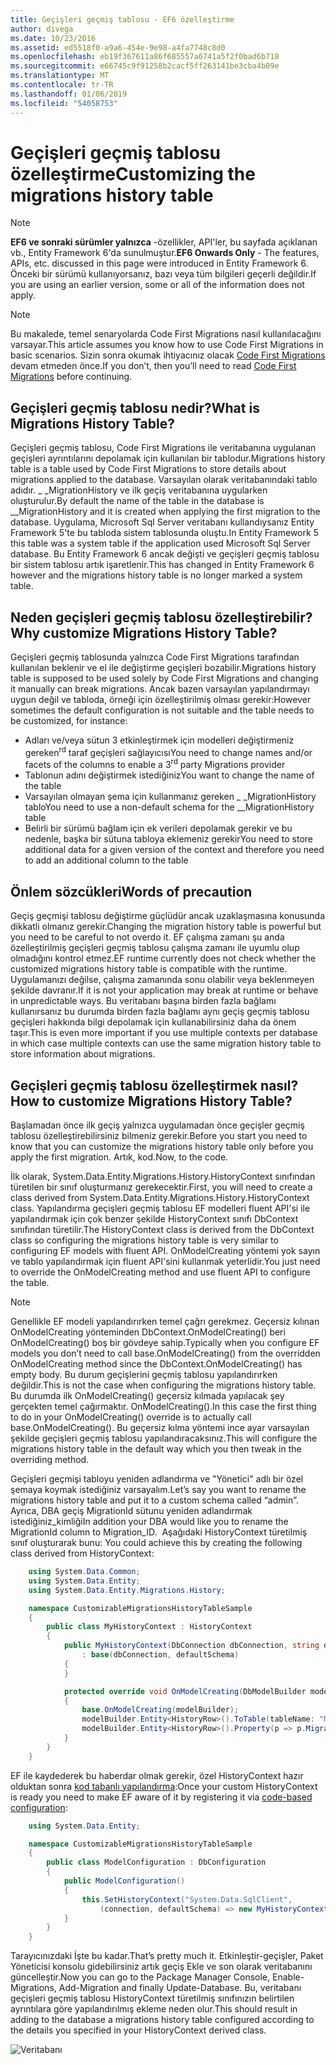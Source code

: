 ```yaml
---
title: Geçişleri geçmiş tablosu - EF6 özelleştirme
author: divega
ms.date: 10/23/2016
ms.assetid: ed5518f0-a9a6-454e-9e98-a4fa7748c8d0
ms.openlocfilehash: eb19f367611a86f685557a6741a5f2f0bad6b718
ms.sourcegitcommit: e66745c9f91258b2cacf5ff263141be3cba4b09e
ms.translationtype: MT
ms.contentlocale: tr-TR
ms.lasthandoff: 01/06/2019
ms.locfileid: "54058753"
---
```

# <a name="customizing-the-migrations-history-table"></a><span data-ttu-id="245e4-102">Geçişleri geçmiş tablosu özelleştirme</span><span class="sxs-lookup"><span data-stu-id="245e4-102">Customizing the migrations history table</span></span>
> [!NOTE]
> <span data-ttu-id="245e4-103">**EF6 ve sonraki sürümler yalnızca** -özellikler, API'ler, bu sayfada açıklanan vb., Entity Framework 6'da sunulmuştur.</span><span class="sxs-lookup"><span data-stu-id="245e4-103">**EF6 Onwards Only** - The features, APIs, etc. discussed in this page were introduced in Entity Framework 6.</span></span> <span data-ttu-id="245e4-104">Önceki bir sürümü kullanıyorsanız, bazı veya tüm bilgileri geçerli değildir.</span><span class="sxs-lookup"><span data-stu-id="245e4-104">If you are using an earlier version, some or all of the information does not apply.</span></span>

> [!NOTE]
> <span data-ttu-id="245e4-105">Bu makalede, temel senaryolarda Code First Migrations nasıl kullanılacağını varsayar.</span><span class="sxs-lookup"><span data-stu-id="245e4-105">This article assumes you know how to use Code First Migrations in basic scenarios.</span></span> <span data-ttu-id="245e4-106">Sizin sonra okumak ihtiyacınız olacak [Code First Migrations](~/ef6/modeling/code-first/migrations/index.md) devam etmeden önce.</span><span class="sxs-lookup"><span data-stu-id="245e4-106">If you don’t, then you’ll need to read [Code First Migrations](~/ef6/modeling/code-first/migrations/index.md) before continuing.</span></span>

## <a name="what-is-migrations-history-table"></a><span data-ttu-id="245e4-107">Geçişleri geçmiş tablosu nedir?</span><span class="sxs-lookup"><span data-stu-id="245e4-107">What is Migrations History Table?</span></span>

<span data-ttu-id="245e4-108">Geçişleri geçmiş tablosu, Code First Migrations ile veritabanına uygulanan geçişleri ayrıntılarını depolamak için kullanılan bir tablodur.</span><span class="sxs-lookup"><span data-stu-id="245e4-108">Migrations history table is a table used by Code First Migrations to store details about migrations applied to the database.</span></span> <span data-ttu-id="245e4-109">Varsayılan olarak veritabanındaki tablo adıdır. \_ \_MigrationHistory ve ilk geçiş veritabanına uygularken oluşturulur.</span><span class="sxs-lookup"><span data-stu-id="245e4-109">By default the name of the table in the database is \_\_MigrationHistory and it is created when applying the first migration to the database.</span></span> <span data-ttu-id="245e4-110">Uygulama, Microsoft Sql Server veritabanı kullandıysanız Entity Framework 5'te bu tabloda sistem tablosunda oluştu.</span><span class="sxs-lookup"><span data-stu-id="245e4-110">In Entity Framework 5 this table was a system table if the application used Microsoft Sql Server database.</span></span> <span data-ttu-id="245e4-111">Bu Entity Framework 6 ancak değişti ve geçişleri geçmiş tablosu bir sistem tablosu artık işaretlenir.</span><span class="sxs-lookup"><span data-stu-id="245e4-111">This has changed in Entity Framework 6 however and the migrations history table is no longer marked a system table.</span></span>

## <a name="why-customize-migrations-history-table"></a><span data-ttu-id="245e4-112">Neden geçişleri geçmiş tablosu özelleştirebilir?</span><span class="sxs-lookup"><span data-stu-id="245e4-112">Why customize Migrations History Table?</span></span>

<span data-ttu-id="245e4-113">Geçişleri geçmiş tablosunda yalnızca Code First Migrations tarafından kullanılan beklenir ve el ile değiştirme geçişleri bozabilir.</span><span class="sxs-lookup"><span data-stu-id="245e4-113">Migrations history table is supposed to be used solely by Code First Migrations and changing it manually can break migrations.</span></span> <span data-ttu-id="245e4-114">Ancak bazen varsayılan yapılandırmayı uygun değil ve tabloda, örneği için özelleştirilmiş olması gerekir:</span><span class="sxs-lookup"><span data-stu-id="245e4-114">However sometimes the default configuration is not suitable and the table needs to be customized, for instance:</span></span>

-   <span data-ttu-id="245e4-115">Adları ve/veya sütun 3 etkinleştirmek için modelleri değiştirmeniz gereken<sup>rd</sup> taraf geçişleri sağlayıcısı</span><span class="sxs-lookup"><span data-stu-id="245e4-115">You need to change names and/or facets of the columns to enable a 3<sup>rd</sup> party Migrations provider</span></span>
-   <span data-ttu-id="245e4-116">Tablonun adını değiştirmek istediğiniz</span><span class="sxs-lookup"><span data-stu-id="245e4-116">You want to change the name of the table</span></span>
-   <span data-ttu-id="245e4-117">Varsayılan olmayan şema için kullanmanız gereken \_ \_MigrationHistory tablo</span><span class="sxs-lookup"><span data-stu-id="245e4-117">You need to use a non-default schema for the \_\_MigrationHistory table</span></span>
-   <span data-ttu-id="245e4-118">Belirli bir sürümü bağlam için ek verileri depolamak gerekir ve bu nedenle, başka bir sütuna tabloya eklemeniz gerekir</span><span class="sxs-lookup"><span data-stu-id="245e4-118">You need to store additional data for a given version of the context and therefore you need to add an additional column to the table</span></span>

## <a name="words-of-precaution"></a><span data-ttu-id="245e4-119">Önlem sözcükleri</span><span class="sxs-lookup"><span data-stu-id="245e4-119">Words of precaution</span></span>

<span data-ttu-id="245e4-120">Geçiş geçmişi tablosu değiştirme güçlüdür ancak uzaklaşmasına konusunda dikkatli olmanız gerekir.</span><span class="sxs-lookup"><span data-stu-id="245e4-120">Changing the migration history table is powerful but you need to be careful to not overdo it.</span></span> <span data-ttu-id="245e4-121">EF çalışma zamanı şu anda özelleştirilmiş geçişleri geçmiş tablosu çalışma zamanı ile uyumlu olup olmadığını kontrol etmez.</span><span class="sxs-lookup"><span data-stu-id="245e4-121">EF runtime currently does not check whether the customized migrations history table is compatible with the runtime.</span></span> <span data-ttu-id="245e4-122">Uygulamanızı değilse, çalışma zamanında sonu olabilir veya beklenmeyen şekilde davranır.</span><span class="sxs-lookup"><span data-stu-id="245e4-122">If it is not your application may break at runtime or behave in unpredictable ways.</span></span> <span data-ttu-id="245e4-123">Bu veritabanı başına birden fazla bağlamı kullanırsanız bu durumda birden fazla bağlamı aynı geçiş geçmiş tablosu geçişleri hakkında bilgi depolamak için kullanabilirsiniz daha da önem taşır.</span><span class="sxs-lookup"><span data-stu-id="245e4-123">This is even more important if you use multiple contexts per database in which case multiple contexts can use the same migration history table to store information about migrations.</span></span>

## <a name="how-to-customize-migrations-history-table"></a><span data-ttu-id="245e4-124">Geçişleri geçmiş tablosu özelleştirmek nasıl?</span><span class="sxs-lookup"><span data-stu-id="245e4-124">How to customize Migrations History Table?</span></span>

<span data-ttu-id="245e4-125">Başlamadan önce ilk geçiş yalnızca uygulamadan önce geçişler geçmiş tablosu özelleştirebilirsiniz bilmeniz gerekir.</span><span class="sxs-lookup"><span data-stu-id="245e4-125">Before you start you need to know that you can customize the migrations history table only before you apply the first migration.</span></span> <span data-ttu-id="245e4-126">Artık, kod.</span><span class="sxs-lookup"><span data-stu-id="245e4-126">Now, to the code.</span></span>

<span data-ttu-id="245e4-127">İlk olarak, System.Data.Entity.Migrations.History.HistoryContext sınıfından türetilen bir sınıf oluşturmanız gerekecektir.</span><span class="sxs-lookup"><span data-stu-id="245e4-127">First, you will need to create a class derived from System.Data.Entity.Migrations.History.HistoryContext class.</span></span> <span data-ttu-id="245e4-128">Yapılandırma geçişleri geçmiş tablosu EF modelleri fluent API'si ile yapılandırmak için çok benzer şekilde HistoryContext sınıfı DbContext sınıfından türetilir.</span><span class="sxs-lookup"><span data-stu-id="245e4-128">The HistoryContext class is derived from the DbContext class so configuring the migrations history table is very similar to configuring EF models with fluent API.</span></span> <span data-ttu-id="245e4-129">OnModelCreating yöntemi yok sayın ve tablo yapılandırmak için fluent API'sini kullanmak yeterlidir.</span><span class="sxs-lookup"><span data-stu-id="245e4-129">You just need to override the OnModelCreating method and use fluent API to configure the table.</span></span>

>[!NOTE]
> <span data-ttu-id="245e4-130">Genellikle EF modeli yapılandırırken temel çağrı gerekmez. Geçersiz kılınan OnModelCreating yönteminden DbContext.OnModelCreating() beri OnModelCreating() boş bir gövdeye sahip.</span><span class="sxs-lookup"><span data-stu-id="245e4-130">Typically when you configure EF models you don’t need to call base.OnModelCreating() from the overridden OnModelCreating method since the DbContext.OnModelCreating() has empty body.</span></span> <span data-ttu-id="245e4-131">Bu durum geçişlerini geçmiş tablosu yapılandırırken değildir.</span><span class="sxs-lookup"><span data-stu-id="245e4-131">This is not the case when configuring the migrations history table.</span></span> <span data-ttu-id="245e4-132">Bu durumda ilk OnModelCreating() geçersiz kılmada yapılacak şey gerçekten temel çağırmaktır. OnModelCreating().</span><span class="sxs-lookup"><span data-stu-id="245e4-132">In this case the first thing to do in your OnModelCreating() override is to actually call base.OnModelCreating().</span></span> <span data-ttu-id="245e4-133">Bu geçersiz kılma yöntemi ince ayar varsayılan şekilde geçişleri geçmiş tablosu yapılandıracaksınız.</span><span class="sxs-lookup"><span data-stu-id="245e4-133">This will configure the migrations history table in the default way which you then tweak in the overriding method.</span></span>

<span data-ttu-id="245e4-134">Geçişleri geçmişi tabloyu yeniden adlandırma ve "Yönetici" adlı bir özel şemaya koymak istediğiniz varsayalım.</span><span class="sxs-lookup"><span data-stu-id="245e4-134">Let’s say you want to rename the migrations history table and put it to a custom schema called “admin”.</span></span> <span data-ttu-id="245e4-135">Ayrıca, DBA geçiş MigrationId sütunu yeniden adlandırmak istediğiniz\_kimliği</span><span class="sxs-lookup"><span data-stu-id="245e4-135">In addition your DBA would like you to rename the MigrationId column to Migration\_ID.</span></span> <span data-ttu-id="245e4-136"> Aşağıdaki HistoryContext türetilmiş sınıf oluşturarak bunu:</span><span class="sxs-lookup"><span data-stu-id="245e4-136"> You could achieve this by creating the following class derived from HistoryContext:</span></span>

``` csharp
    using System.Data.Common;
    using System.Data.Entity;
    using System.Data.Entity.Migrations.History;

    namespace CustomizableMigrationsHistoryTableSample
    {
        public class MyHistoryContext : HistoryContext
        {
            public MyHistoryContext(DbConnection dbConnection, string defaultSchema)
                : base(dbConnection, defaultSchema)
            {
            }

            protected override void OnModelCreating(DbModelBuilder modelBuilder)
            {
                base.OnModelCreating(modelBuilder);
                modelBuilder.Entity<HistoryRow>().ToTable(tableName: "MigrationHistory", schemaName: "admin");
                modelBuilder.Entity<HistoryRow>().Property(p => p.MigrationId).HasColumnName("Migration_ID");
            }
        }
    }
```

<span data-ttu-id="245e4-137">EF ile kaydederek bu haberdar olmak gerekir, özel HistoryContext hazır olduktan sonra [kod tabanlı yapılandırma](https://msdn.com/data/jj680699):</span><span class="sxs-lookup"><span data-stu-id="245e4-137">Once your custom HistoryContext is ready you need to make EF aware of it by registering it via [code-based configuration](https://msdn.com/data/jj680699):</span></span>

``` csharp
    using System.Data.Entity;

    namespace CustomizableMigrationsHistoryTableSample
    {
        public class ModelConfiguration : DbConfiguration
        {
            public ModelConfiguration()
            {
                this.SetHistoryContext("System.Data.SqlClient",
                    (connection, defaultSchema) => new MyHistoryContext(connection, defaultSchema));
            }
        }
    }
```

<span data-ttu-id="245e4-138">Tarayıcınızdaki İşte bu kadar.</span><span class="sxs-lookup"><span data-stu-id="245e4-138">That’s pretty much it.</span></span> <span data-ttu-id="245e4-139">Etkinleştir-geçişler, Paket Yöneticisi konsolu gidebilirsiniz artık geçiş Ekle ve son olarak veritabanını güncelleştir.</span><span class="sxs-lookup"><span data-stu-id="245e4-139">Now you can go to the Package Manager Console, Enable-Migrations, Add-Migration and finally Update-Database.</span></span> <span data-ttu-id="245e4-140">Bu, veritabanı geçişleri geçmiş tablosu HistoryContext türetilmiş sınıfınızın belirtilen ayrıntılara göre yapılandırılmış ekleme neden olur.</span><span class="sxs-lookup"><span data-stu-id="245e4-140">This should result in adding to the database a migrations history table configured according to the details you specified in your HistoryContext derived class.</span></span>

![Veritabanı](~/ef6/media/database.png)
